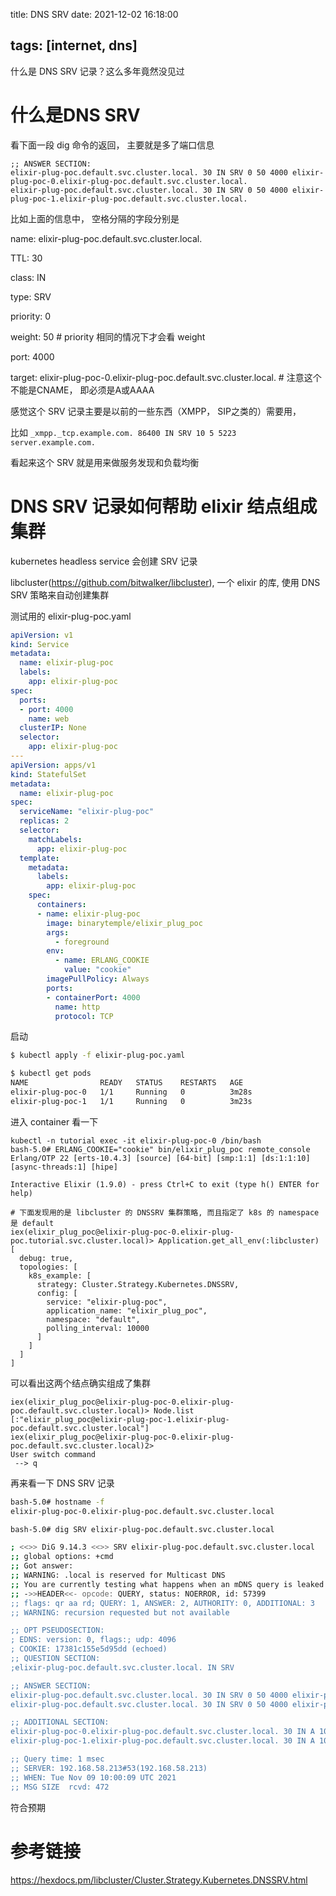 title: DNS SRV
date: 2021-12-02 16:18:00

tags: [internet, dns]
---

什么是 DNS SRV 记录？这么多年竟然没见过

<!--more-->

# 什么是DNS SRV

看下面一段 dig 命令的返回， 主要就是多了端口信息

```
;; ANSWER SECTION:
elixir-plug-poc.default.svc.cluster.local. 30 IN SRV 0 50 4000 elixir-plug-poc-0.elixir-plug-poc.default.svc.cluster.local.
elixir-plug-poc.default.svc.cluster.local. 30 IN SRV 0 50 4000 elixir-plug-poc-1.elixir-plug-poc.default.svc.cluster.local.
```

比如上面的信息中， 空格分隔的字段分别是

name: elixir-plug-poc.default.svc.cluster.local.

TTL: 30

class: IN

type: SRV

priority: 0

weight: 50 # priority 相同的情况下才会看 weight

port: 4000

target: elixir-plug-poc-0.elixir-plug-poc.default.svc.cluster.local. # 注意这个不能是CNAME， 即必须是A或AAAA



感觉这个 SRV 记录主要是以前的一些东西（XMPP， SIP之类的）需要用，

比如 `_xmpp._tcp.example.com. 86400 IN SRV 10 5 5223 server.example.com.`

看起来这个 SRV 就是用来做服务发现和负载均衡



# DNS SRV 记录如何帮助 elixir 结点组成集群

kubernetes headless service 会创建 SRV 记录

libcluster(https://github.com/bitwalker/libcluster), 一个 elixir 的库, 使用 DNS SRV 策略来自动创建集群

测试用的 elixir-plug-poc.yaml

```yaml
apiVersion: v1
kind: Service
metadata:
  name: elixir-plug-poc
  labels:
    app: elixir-plug-poc
spec:
  ports:
  - port: 4000
    name: web
  clusterIP: None
  selector:
    app: elixir-plug-poc
---
apiVersion: apps/v1
kind: StatefulSet
metadata:
  name: elixir-plug-poc
spec:
  serviceName: "elixir-plug-poc"
  replicas: 2
  selector:
    matchLabels:
      app: elixir-plug-poc
  template:
    metadata:
      labels:
        app: elixir-plug-poc
    spec:
      containers:
      - name: elixir-plug-poc
        image: binarytemple/elixir_plug_poc
        args:
          - foreground
        env:
          - name: ERLANG_COOKIE
            value: "cookie"
        imagePullPolicy: Always
        ports:
        - containerPort: 4000
          name: http
          protocol: TCP
```

启动

```bash
$ kubectl apply -f elixir-plug-poc.yaml

$ kubectl get pods
NAME                READY   STATUS    RESTARTS   AGE
elixir-plug-poc-0   1/1     Running   0          3m28s
elixir-plug-poc-1   1/1     Running   0          3m23s
```

进入 container 看一下

```
kubectl -n tutorial exec -it elixir-plug-poc-0 /bin/bash
bash-5.0# ERLANG_COOKIE="cookie" bin/elixir_plug_poc remote_console
Erlang/OTP 22 [erts-10.4.3] [source] [64-bit] [smp:1:1] [ds:1:1:10] [async-threads:1] [hipe]

Interactive Elixir (1.9.0) - press Ctrl+C to exit (type h() ENTER for help)

# 下面发现用的是 libcluster 的 DNSSRV 集群策略, 而且指定了 k8s 的 namespace 是 default
iex(elixir_plug_poc@elixir-plug-poc-0.elixir-plug-poc.tutorial.svc.cluster.local)> Application.get_all_env(:libcluster)
[
  debug: true,
  topologies: [
    k8s_example: [
      strategy: Cluster.Strategy.Kubernetes.DNSSRV,
      config: [
        service: "elixir-plug-poc",
        application_name: "elixir_plug_poc",
        namespace: "default",
        polling_interval: 10000
      ]
    ]
  ]
]
```

可以看出这两个结点确实组成了集群

```
iex(elixir_plug_poc@elixir-plug-poc-0.elixir-plug-poc.default.svc.cluster.local)> Node.list
[:"elixir_plug_poc@elixir-plug-poc-1.elixir-plug-poc.default.svc.cluster.local"]
iex(elixir_plug_poc@elixir-plug-poc-0.elixir-plug-poc.default.svc.cluster.local)2>
User switch command
 --> q
```

再来看一下 DNS SRV 记录

```bash
bash-5.0# hostname -f
elixir-plug-poc-0.elixir-plug-poc.default.svc.cluster.local

bash-5.0# dig SRV elixir-plug-poc.default.svc.cluster.local

; <<>> DiG 9.14.3 <<>> SRV elixir-plug-poc.default.svc.cluster.local
;; global options: +cmd
;; Got answer:
;; WARNING: .local is reserved for Multicast DNS
;; You are currently testing what happens when an mDNS query is leaked to DNS
;; ->>HEADER<<- opcode: QUERY, status: NOERROR, id: 57399
;; flags: qr aa rd; QUERY: 1, ANSWER: 2, AUTHORITY: 0, ADDITIONAL: 3
;; WARNING: recursion requested but not available

;; OPT PSEUDOSECTION:
; EDNS: version: 0, flags:; udp: 4096
; COOKIE: 17381c155e5d95dd (echoed)
;; QUESTION SECTION:
;elixir-plug-poc.default.svc.cluster.local. IN SRV

;; ANSWER SECTION:
elixir-plug-poc.default.svc.cluster.local. 30 IN SRV 0 50 4000 elixir-plug-poc-0.elixir-plug-poc.default.svc.cluster.local.
elixir-plug-poc.default.svc.cluster.local. 30 IN SRV 0 50 4000 elixir-plug-poc-1.elixir-plug-poc.default.svc.cluster.local.

;; ADDITIONAL SECTION:
elixir-plug-poc-0.elixir-plug-poc.default.svc.cluster.local. 30	IN A 10.0.1.6
elixir-plug-poc-1.elixir-plug-poc.default.svc.cluster.local. 30	IN A 10.0.2.6

;; Query time: 1 msec
;; SERVER: 192.168.58.213#53(192.168.58.213)
;; WHEN: Tue Nov 09 10:00:09 UTC 2021
;; MSG SIZE  rcvd: 472
```

符合预期



# 参考链接

https://hexdocs.pm/libcluster/Cluster.Strategy.Kubernetes.DNSSRV.html
